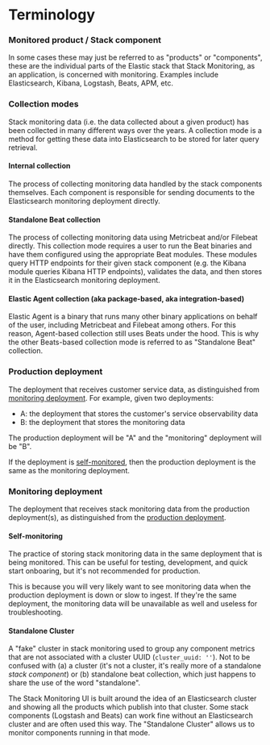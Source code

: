 # Terminology

### Monitored product / Stack component

In some cases these may just be referred to as "products" or "components", these are the individual parts of the Elastic stack that Stack Monitoring, as an application, is concerned with monitoring. Examples include Elasticsearch, Kibana, Logstash, Beats, APM, etc. 

### Collection modes

Stack monitoring data (i.e. the data collected about a given product) has been collected in many different ways over the years. A collection mode is a method for getting these data into Elasticsearch to be stored for later query retrieval.

#### Internal collection

The process of collecting monitoring data handled by the stack components themselves. Each component is responsible for sending documents to the Elasticsearch monitoring deployment directly.

#### Standalone Beat collection

The process of collecting monitoring data using Metricbeat and/or Filebeat directly. This collection mode requires a user to run the Beat binaries and have them configured using the appropriate Beat modules. These modules query HTTP endpoints for their given stack component (e.g. the Kibana module queries Kibana HTTP endpoints), validates the data, and then stores it in the Elasticsearch monitoring deployment.

#### Elastic Agent collection (aka package-based, aka integration-based)

Elastic Agent is a binary that runs many other binary applications on behalf of the user, including Metricbeat and Filebeat among others. For this reason, Agent-based collection still uses Beats under the hood. This is why the other Beats-based collection mode is referred to as "Standalone Beat" collection.

### Production deployment

The deployment that receives customer service data, as distinguished from [monitoring deployment](#monitoring-deployment). For example, given two deployments:

- A: the deployment that stores the customer's service observability data
- B: the deployment that stores the monitoring data

The production deployment will be "A" and the "monitoring" deployment will be "B".

If the deployment is [self-monitored](#self-monitoring), then the production deployment is the same as the monitoring deployment.

### Monitoring deployment

The deployment that receives stack monitoring data from the production deployment(s), as distinguished from the [production deployment](#production-deployment).

#### Self-monitoring

The practice of storing stack monitoring data in the same deployment that is being monitored. This can be useful for testing, development, and quick start onboaring, but it's not recommended for production.

This is because you will very likely want to see monitoring data when the production deployment is down or slow to ingest. If they're the same deployment, the monitoring data will be unavailable as well and useless for troubleshooting.

#### Standalone Cluster

A "fake" cluster in stack monitoring used to group any component metrics that are not associated with a cluster UUID (`cluster_uuid: ''`). Not to be confused with (a) a cluster (it's not a cluster, it's really more of a standalone _stack component_) or (b) standalone beat collection, which just happens to share the use of the word "standalone".

The Stack Monitoring UI is built around the idea of an Elasticsearch cluster and showing all the products which publish into that cluster. Some stack components (Logstash and Beats) can work fine without an Elasticsearch cluster and are often used this way. The "Standalone Cluster" allows us to monitor components running in that mode.
